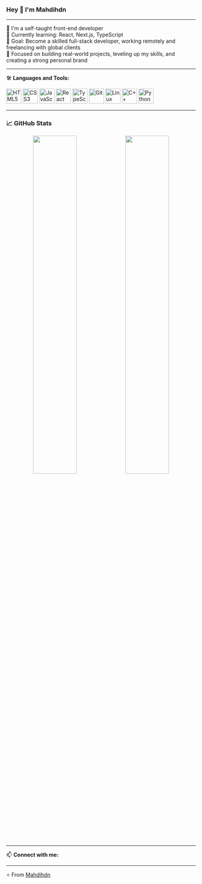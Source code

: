 ### Hey 👋 I'm Mahdihdn

---

🧠 I'm a self-taught front-end developer  
🌱 Currently learning: React, Next.js, TypeScript  
🎯 Goal: Become a skilled full-stack developer, working remotely and freelancing with global clients  
🔭 Focused on building real-world projects, leveling up my skills, and creating a strong personal brand

---

🛠️ **Languages and Tools:**

<p align="left">
  <img src="https://cdn.jsdelivr.net/gh/devicons/devicon/icons/html5/html5-original.svg" height="40" alt="HTML5" />
  <img src="https://cdn.jsdelivr.net/gh/devicons/devicon/icons/css3/css3-original.svg" height="40" alt="CSS3" />
  <img src="https://cdn.jsdelivr.net/gh/devicons/devicon/icons/javascript/javascript-original.svg" height="40" alt="JavaScript" />
  <img src="https://cdn.jsdelivr.net/gh/devicons/devicon/icons/react/react-original.svg" height="40" alt="React" />
  <img src="https://cdn.jsdelivr.net/gh/devicons/devicon/icons/typescript/typescript-original.svg" height="40" alt="TypeScript" />
  <img src="https://cdn.jsdelivr.net/gh/devicons/devicon/icons/git/git-original.svg" height="40" alt="Git" />
  <img src="https://cdn.jsdelivr.net/gh/devicons/devicon/icons/linux/linux-original.svg" height="40" alt="Linux" />
  <img src="https://cdn.jsdelivr.net/gh/devicons/devicon/icons/cplusplus/cplusplus-original.svg" height="40" alt="C++" />
  <img src="https://cdn.jsdelivr.net/gh/devicons/devicon/icons/python/python-original.svg" height="40" alt="Python" />
</p>

---

### 📈 GitHub Stats

<p align="center">
  <img width="48%" src="https://github-readme-stats.vercel.app/api?username=Mahdihdn&show_icons=true&theme=tokyonight" />
  <img width="48%" src="https://github-readme-streak-stats.herokuapp.com/?user=Mahdihdn&theme=tokyonight" />
</p>


---

📫 **Connect with me:**

<!-- Add your social links like LinkedIn, Twitter, Email, etc. -->

---

⭐️ From [Mahdihdn](https://github.com/Mahdihdn)
